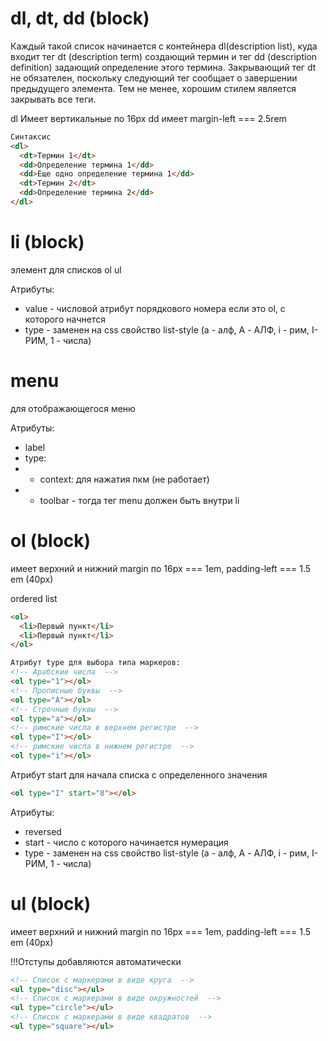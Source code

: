 <!-- dl, dt, dd ----------------------------------------------------------------------------------------------------------------->

# dl, dt, dd (block)

Каждый такой список начинается с контейнера dl(description list), куда входит тег dt (description term) создающий термин и тег dd (description definition) задающий определение этого термина. Закрывающий тег dt не обязателен, поскольку следующий тег сообщает о завершении предыдущего элемента. Тем не менее, хорошим стилем является закрывать все теги.

dl Имеет вертикальные по 16px
dd имеет margin-left === 2.5rem

```html
Синтаксис
<dl>
  <dt>Термин 1</dt>
  <dd>Определение термина 1</dd>
  <dd>Еще одно определение термина 1</dd>
  <dt>Термин 2</dt>
  <dd>Определение термина 2</dd>
</dl>
```

<!-- li ----------------------------------------------------------------------------------------------------------------------->

# li (block)

элемент для списков ol ul

Атрибуты:

- value - числовой атрибут порядкового номера если это ol, с которого начнется
- type - заменен на css свойство list-style (a - алф, A - АЛФ, i - рим, I- РИМ, 1 - числа)

<!-- menu ----------------------------------------------------------------------------------------------------------------------->

# menu

для отображающегося меню

Атрибуты:

- label
- type:
- - context: для нажатия пкм (не работает)
- - toolbar - тогда тег menu должен быть внутри li
  <!-- ol ------------------------------------------------------------------------------------------------------------------->

# ol (block)

имеет верхний и нижний margin по 16px === 1em, padding-left === 1.5 em (40px)

ordered list

```html
<ol>
  <li>Первый пункт</li>
  <li>Первый пункт</li>
</ol>
```

```html
Атрибут type для выбора типа маркеров:
<!-- Арабские числа  -->
<ol type="1"></ol>
<!-- Прописные буквы  -->
<ol type="A"></ol>
<!-- Строчные буквы  -->
<ol type="a"></ol>
<!-- римские числа в верхнем регистре  -->
<ol type="I"></ol>
<!-- римские числа в нижнем регистре  -->
<ol type="i"></ol>
```

Атрибут start для начала списка с определенного значения

```html
<ol type="I" start="8"></ol>
```

Атрибуты:

- reversed
- start - число с которого начинается нумерация
- type - заменен на css свойство list-style (a - алф, A - АЛФ, i - рим, I- РИМ, 1 - числа)
<!-- ul ------------------------------------------------------------------------------------------------------------------->

# ul (block)

имеет верхний и нижний margin по 16px === 1em, padding-left === 1.5 em (40px)

!!!Отступы добавляются автоматически

```html
<!-- Список с маркерами в виде круга  -->
<ul type="disc"></ul>
<!-- Список с маркерами в виде окружностей  -->
<ul type="circle"></ul>
<!-- Список с маркерами в виде квадратов  -->
<ul type="square"></ul>
```
